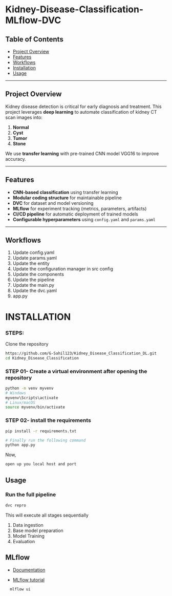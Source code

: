 # Kidney-Disease-Classification-MLflow-DVC

## **Table of Contents**
- [Project Overview](#project-overview)  
- [Features](#features)  
- [Workflows](#workflows)  
- [Installation](#installation)  
- [Usage](#usage)  
 

---

## **Project Overview**
Kidney disease detection is critical for early diagnosis and treatment. This project leverages **deep learning** to automate classification of kidney CT scan images into:  

1. **Normal**  
2. **Cyst**  
3. **Tumor**  
4. **Stone**  

We use **transfer learning** with pre-trained CNN model VGG16 to improve accuracy.

---

## **Features**
- **CNN-based classification** using transfer learning  
- **Modular coding structure** for maintainable pipeline  
- **DVC** for dataset and model versioning  
- **MLflow** for experiment tracking (metrics, parameters, artifacts)  
- **CI/CD pipeline** for automatic deployment of trained models  
- **Configurable hyperparameters** using `config.yaml` and `params.yaml`  

---

## Workflows

1. Update config.yaml
2. Update params.yaml
3. Update the entity
4. Update the configuration manager in src config
5. Update the components
6. Update the pipeline 
7. Update the main.py
8. Update the dvc.yaml
9. app.py

# INSTALLATION
### STEPS:

Clone the repository

```bash
https://github.com/G-Sahil123/Kidney_Disease_Classification_DL.git
cd Kidney_Disease_Classification
```
### STEP 01- Create a virtual environment after opening the repository

```bash
python -m venv myvenv
# Windows
myvenv\Scripts\activate
# Linux/macOS
source myvenv/bin/activate
```

### STEP 02- install the requirements
```bash
pip install -r requirements.txt
```

```bash
# Finally run the following command
python app.py
```

Now,
```bash
open up you local host and port
```

## Usage
### Run the full pipeline
```bash
dvc repro
```
This will execute all stages sequentially
1. Data ingestion
2. Base model preparation
3. Model Training
4. Evaluation

## MLflow

- [Documentation](https://mlflow.org/docs/latest/index.html)

- [MLflow tutorial](https://youtu.be/qdcHHrsXA48?si=bD5vDS60akNphkem)

```bash
  mlflow ui
``` 


